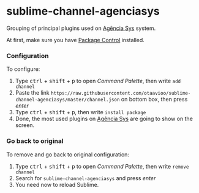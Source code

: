 # sublime-channel-agenciasys
Grouping of principal plugins used on [Agência Sys](https://github.com/agenciasys) system.

At first, make sure you have [Package Control](https://packagecontrol.io/installation) installed.

### Configuration
To configure:

1. Type <kbd>ctrl</kbd> + <kbd>shift</kbd> + <kbd>p</kbd> to open *Command Palette*, then write `add channel`
2. Paste the link `https://raw.githubusercontent.com/otaavioo/sublime-channel-agenciasys/master/channel.json` on bottom box, then press *enter*
3. Type <kbd>ctrl</kbd> + <kbd>shift</kbd> + <kbd>p</kbd>, then write `install package`
4. Done, the most used plugins on [Agência Sys](https://github.com/agenciasys) are going to show on the screen.

### Go back to original
To remove and go back to original configuration:

1. Type <kbd>ctrl</kbd> + <kbd>shift</kbd> + <kbd>p</kbd> to open *Command Palette*, then write `remove channel`
2. Search for `sublime-channel-agenciasys` and press *enter*
3. You need now to reload Sublime.

